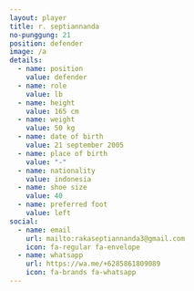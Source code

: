 ```yaml
---
layout: player
title: r. septiannanda
no-punggung: 21
position: defender
image: /a
details:
  - name: position
    value: defender
  - name: role
    value: lb
  - name: height
    value: 165 cm
  - name: weight
    value: 50 kg
  - name: date of birth
    value: 21 september 2005
  - name: place of birth
    value: "-"
  - name: nationality
    value: indonesia
  - name: shoe size
    value: 40
  - name: preferred foot
    value: left
social:
  - name: email
    url: mailto:rakaseptiannanda3@gmail.com
    icon: fa-regular fa-envelope
  - name: whatsapp
    url: https://wa.me/+6285861809089
    icon: fa-brands fa-whatsapp
---
```

